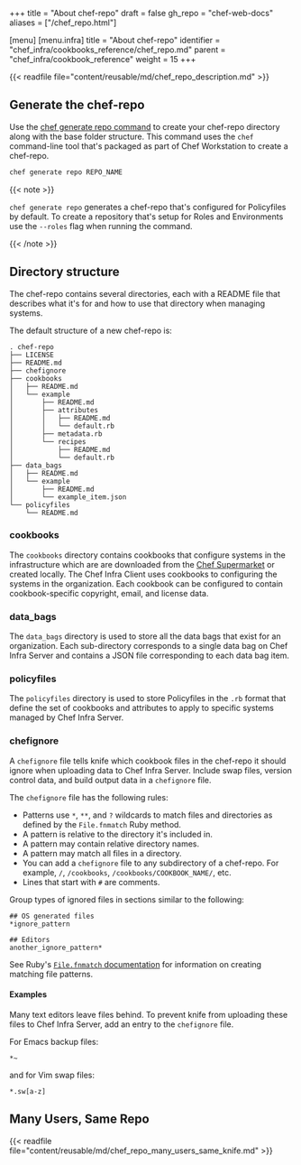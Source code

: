 +++
title = "About chef-repo"
draft = false
gh_repo = "chef-web-docs"
aliases = ["/chef_repo.html"]

[menu]
  [menu.infra]
    title = "About chef-repo"
    identifier = "chef_infra/cookbooks_reference/chef_repo.md"
    parent = "chef_infra/cookbook_reference"
    weight = 15
+++

{{< readfile file="content/reusable/md/chef_repo_description.md" >}}

## Generate the chef-repo

Use the [chef generate repo command](/ctl_chef/#chef-generate-repo) to create your chef-repo directory along with the base folder structure. This command uses the `chef` command-line tool that's packaged as part of Chef Workstation to create a chef-repo.

```bash
chef generate repo REPO_NAME
```

{{< note >}}

`chef generate repo` generates a chef-repo that's configured for Policyfiles by default. To create a repository that's setup for Roles and Environments use the `--roles` flag when running the command.

{{< /note >}}

## Directory structure

The chef-repo contains several directories, each with a README file that describes what it's for and how to use that directory when managing systems.

The default structure of a new chef-repo is:

```plain
. chef-repo
├── LICENSE
├── README.md
├── chefignore
├── cookbooks
│   ├── README.md
│   └── example
│       ├── README.md
│       ├── attributes
│       │   ├── README.md
│       │   └── default.rb
│       ├── metadata.rb
│       └── recipes
│           ├── README.md
│           └── default.rb
├── data_bags
│   ├── README.md
│   └── example
│       ├── README.md
│       └── example_item.json
└── policyfiles
    └── README.md
```

### cookbooks

The `cookbooks` directory contains cookbooks that configure systems in the infrastructure which are are downloaded from the [Chef Supermarket](https://supermarket.chef.io/) or created locally. The Chef Infra Client uses cookbooks to configuring the systems in the organization. Each cookbook can be configured to contain cookbook-specific copyright, email, and license data.

### data_bags

The `data_bags` directory is used to store all the data bags that exist for an organization. Each sub-directory corresponds to a single data bag on Chef Infra Server and contains a JSON file corresponding to each data bag item.

### policyfiles

The `policyfiles` directory is used to store Policyfiles in the `.rb` format that define the set of cookbooks and attributes to apply to specific systems managed by Chef Infra Server.

### chefignore

A `chefignore` file tells knife which cookbook files in the chef-repo it should ignore when uploading data to Chef Infra Server.
Include swap files, version control data, and build output data in a `chefignore` file.

The `chefignore` file has the following rules:

- Patterns use `*`, `**`, and `?` wildcards to match files and directories as defined by the `File.fnmatch` Ruby method.
- A pattern is relative to the directory it's included in.
- A pattern may contain relative directory names.
- A pattern may match all files in a directory.
- You can add a `chefignore` file to any subdirectory of a chef-repo. For example, `/`, `/cookbooks`, `/cookbooks/COOKBOOK_NAME/`, etc.
- Lines that start with `#` are comments.

Group types of ignored files in sections similar to the following:

```plain
## OS generated files
*ignore_pattern

## Editors
another_ignore_pattern*
```

See Ruby's [`File.fnmatch` documentation](https://ruby-doc.org/core-2.5.1/File.html#method-c-fnmatch) for information on creating matching file patterns.

#### Examples

Many text editors leave files behind. To prevent knife from uploading these files to Chef Infra Server, add an entry to the `chefignore` file.

For Emacs backup files:

```plain
*~
```

and for Vim swap files:

```plain
*.sw[a-z]
```

## Many Users, Same Repo

{{< readfile file="content/reusable/md/chef_repo_many_users_same_knife.md" >}}
